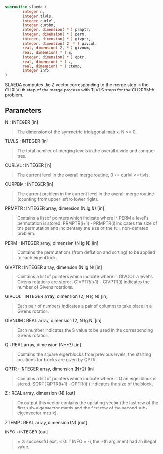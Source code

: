 ```fortran
subroutine slaeda (
        integer n,
        integer tlvls,
        integer curlvl,
        integer curpbm,
        integer, dimension( * ) prmptr,
        integer, dimension( * ) perm,
        integer, dimension( * ) givptr,
        integer, dimension( 2, * ) givcol,
        real, dimension( 2, * ) givnum,
        real, dimension( * ) q,
        integer, dimension( * ) qptr,
        real, dimension( * ) z,
        real, dimension( * ) ztemp,
        integer info
)
```

SLAEDA computes the Z vector corresponding to the merge step in the
CURLVLth step of the merge process with TLVLS steps for the CURPBMth
problem.

## Parameters
N : INTEGER [in]
> The dimension of the symmetric tridiagonal matrix.  N >= 0.

TLVLS : INTEGER [in]
> The total number of merging levels in the overall divide and
> conquer tree.

CURLVL : INTEGER [in]
> The current level in the overall merge routine,
> 0 <= curlvl <= tlvls.

CURPBM : INTEGER [in]
> The current problem in the current level in the overall
> merge routine (counting from upper left to lower right).

PRMPTR : INTEGER array, dimension (N lg N) [in]
> Contains a list of pointers which indicate where in PERM a
> level's permutation is stored.  PRMPTR(i+1) - PRMPTR(i)
> indicates the size of the permutation and incidentally the
> size of the full, non-deflated problem.

PERM : INTEGER array, dimension (N lg N) [in]
> Contains the permutations (from deflation and sorting) to be
> applied to each eigenblock.

GIVPTR : INTEGER array, dimension (N lg N) [in]
> Contains a list of pointers which indicate where in GIVCOL a
> level's Givens rotations are stored.  GIVPTR(i+1) - GIVPTR(i)
> indicates the number of Givens rotations.

GIVCOL : INTEGER array, dimension (2, N lg N) [in]
> Each pair of numbers indicates a pair of columns to take place
> in a Givens rotation.

GIVNUM : REAL array, dimension (2, N lg N) [in]
> Each number indicates the S value to be used in the
> corresponding Givens rotation.

Q : REAL array, dimension (N\*\*2) [in]
> Contains the square eigenblocks from previous levels, the
> starting positions for blocks are given by QPTR.

QPTR : INTEGER array, dimension (N+2) [in]
> Contains a list of pointers which indicate where in Q an
> eigenblock is stored.  SQRT( QPTR(i+1) - QPTR(i) ) indicates
> the size of the block.

Z : REAL array, dimension (N) [out]
> On output this vector contains the updating vector (the last
> row of the first sub-eigenvector matrix and the first row of
> the second sub-eigenvector matrix).

ZTEMP : REAL array, dimension (N) [out]

INFO : INTEGER [out]
> = 0:  successful exit.
> < 0:  if INFO = -i, the i-th argument had an illegal value.
